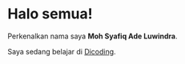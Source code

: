 # Halo semua! 

Perkenalkan nama saya **Moh Syafiq Ade Luwindra**.<br>

Saya sedang belajar di [Dicoding](https://www.dicoding.com/).<br>
